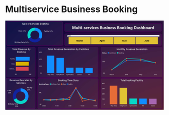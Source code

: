# Multiservice Business Booking


<img src="Documentation and Video/Dashboard Screenshot.png" alt="Dashboard Screenshot" width="600">

